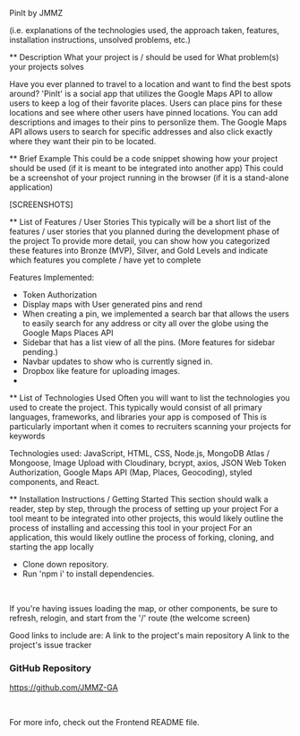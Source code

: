 PinIt by JMMZ

(i.e. explanations of the technologies used, the approach taken, features, installation instructions, unsolved problems, etc.)

 ** Description
What your project is / should be used for
What problem(s) your projects solves

Have you ever planned to travel to a location and want to find the best spots around? 'PinIt' is a social app that utilizes the Google Maps API to allow users to keep a log of their favorite places. Users can place pins for these locations and see where other users have pinned locations. You can add descriptions and images to their pins to personlize them. The Google Maps API allows users to search for specific addresses and also click exactly where they want their pin to be located. 


 ** Brief Example
This could be a code snippet showing how your project should be used (if it is meant to be integrated into another app)
This could be a screenshot of your project running in the browser (if it is a stand-alone application)

[SCREENSHOTS]

 ** List of Features / User Stories
This typically will be a short list of the features / user stories that you planned during the development phase of the project
To provide more detail, you can show how you categorized these features into Bronze (MVP), Silver, and Gold Levels and indicate which features you complete / have yet to complete

Features Implemented:

- Token Authorization
- Display maps with User generated pins and rend
- When creating a pin, we implemented a search bar that allows the users to easily search for any address or city all over the globe using the Google Maps Places API
- Sidebar that has a list view of all the pins. (More features for sidebar pending.)
- Navbar updates to show who is currently signed in. 
- Dropbox like feature for uploading images.
- 


 ** List of Technologies Used
Often you will want to list the technologies you used to create the project.
This typically would consist of all primary languages, frameworks, and libraries your app is composed of
This is particularly important when it comes to recruiters scanning your projects for keywords


Technologies used: JavaScript, HTML, CSS, Node.js, MongoDB Atlas / Mongoose, Image Upload with Cloudinary, bcrypt, axios, JSON Web Token Authorization, Google Maps API (Map, Places, Geocoding), styled components, and React.


 ** Installation Instructions / Getting Started
This section should walk a reader, step by step, through the process of setting up your project
For a tool meant to be integrated into other projects, this would likely outline the process of installing and accessing this tool in your project
For an application, this would likely outline the process of forking, cloning, and starting the app locally

- Clone down repository.
- Run 'npm i' to install dependencies.

<br>

If you're having issues loading the map, or other components, be sure to refresh, relogin, and start from the '/' route (the welcome screen)


Good links to include are:
A link to the project's main repository
A link to the project's issue tracker

### GitHub Repository

https://github.com/JMMZ-GA

<br>

For more info, check out the Frontend README file.